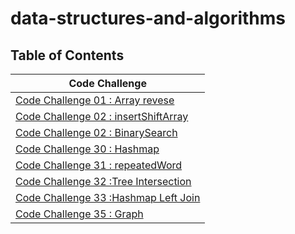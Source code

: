 # data-structures-and-algorithms 

## Table of Contents
| Code Challenge                                                                            |
|-------------------------------------------------------------------------------------------| 
| [Code Challenge 01 : Array revese ](./codeChallenge1/arrayreverse.md)                     | 
| [Code Challenge 02 : insertShiftArray ](./codeChallenge2/insertShiftArray.md)             | 
| [Code Challenge 02 : BinarySearch ](./codeChallenge3/BinarySearch.md)                     | 
| [Code Challenge 30 : Hashmap ](./HashMap/README.MD)                                       | 
| [Code Challenge 31 : repeatedWord ](./HashMap/Hashmap-README/CC31-repeatedWord.md)        |
| [Code Challenge 32 :Tree Intersection](./HashMap/Hashmap-README/CC32-TreeIntersection.md) | 
| [Code Challenge 33 :Hashmap Left Join](./HashMap/Hashmap-README/CC33-HashmapLeftJoin.md)  | 
| [Code Challenge 35 : Graph ](Graph/README.md)                                       | 

